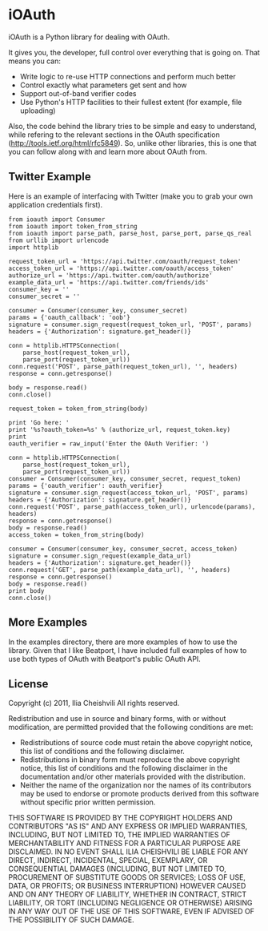 iOAuth
======

iOAuth is a Python library for dealing with OAuth.

It gives you, the developer, full control over everything that is
going on. That means you can:

  * Write logic to re-use HTTP connections and perform much better
  * Control exactly what parameters get sent and how
  * Support out-of-band verifier codes
  * Use Python's HTTP facilities to their fullest extent (for example,
    file uploading)

Also, the code behind the library tries to be simple and easy to
understand, while refering to the relevant sections in the OAuth
specification (http://tools.ietf.org/html/rfc5849). So, unlike other
libraries, this is one that you can follow along with and learn more
about OAuth from.

Twitter Example
---------------
Here is an example of interfacing with Twitter (make you to grab your
own application credentials first).

    from ioauth import Consumer
    from ioauth import token_from_string
    from ioauth import parse_path, parse_host, parse_port, parse_qs_real
    from urllib import urlencode
    import httplib

    request_token_url = 'https://api.twitter.com/oauth/request_token'
    access_token_url = 'https://api.twitter.com/oauth/access_token'
    authorize_url = 'https://api.twitter.com/oauth/authorize'
    example_data_url = 'https://api.twitter.com/friends/ids'
    consumer_key = ''
    consumer_secret = ''

    consumer = Consumer(consumer_key, consumer_secret)
    params = {'oauth_callback': 'oob'}
    signature = consumer.sign_request(request_token_url, 'POST', params)
    headers = {'Authorization': signature.get_header()}

    conn = httplib.HTTPSConnection(
        parse_host(request_token_url),
        parse_port(request_token_url))
    conn.request('POST', parse_path(request_token_url), '', headers)
    response = conn.getresponse()

    body = response.read()
    conn.close()

    request_token = token_from_string(body)

    print 'Go here: '
    print '%s?oauth_token=%s' % (authorize_url, request_token.key)
    print
    oauth_verifier = raw_input('Enter the OAuth Verifier: ')

    conn = httplib.HTTPSConnection(
        parse_host(request_token_url),
        parse_port(request_token_url))
    consumer = Consumer(consumer_key, consumer_secret, request_token)
    params = {'oauth_verifier': oauth_verifier}
    signature = consumer.sign_request(access_token_url, 'POST', params)
    headers = {'Authorization': signature.get_header()}
    conn.request('POST', parse_path(access_token_url), urlencode(params), headers)
    response = conn.getresponse()
    body = response.read()
    access_token = token_from_string(body)

    consumer = Consumer(consumer_key, consumer_secret, access_token)
    signature = consumer.sign_request(example_data_url)
    headers = {'Authorization': signature.get_header()}
    conn.request('GET', parse_path(example_data_url), '', headers)
    response = conn.getresponse()
    body = response.read()
    print body
    conn.close()

More Examples
-------------
In the examples directory, there are more examples of how to use the
library. Given that I like Beatport, I have included full examples of
how to use both types of OAuth with Beatport's public OAuth API.

License
-------
Copyright (c) 2011, Ilia Cheishvili
All rights reserved.

Redistribution and use in source and binary forms, with or without
modification, are permitted provided that the following conditions are met:

  * Redistributions of source code must retain the above copyright
    notice, this list of conditions and the following disclaimer.
  * Redistributions in binary form must reproduce the above copyright
    notice, this list of conditions and the following disclaimer in the
    documentation and/or other materials provided with the distribution.
  * Neither the name of the organization nor the
    names of its contributors may be used to endorse or promote products
    derived from this software without specific prior written permission.

THIS SOFTWARE IS PROVIDED BY THE COPYRIGHT HOLDERS AND CONTRIBUTORS "AS IS" AND
ANY EXPRESS OR IMPLIED WARRANTIES, INCLUDING, BUT NOT LIMITED TO, THE IMPLIED
WARRANTIES OF MERCHANTABILITY AND FITNESS FOR A PARTICULAR PURPOSE ARE
DISCLAIMED. IN NO EVENT SHALL ILIA CHEISHVILI BE LIABLE FOR ANY
DIRECT, INDIRECT, INCIDENTAL, SPECIAL, EXEMPLARY, OR CONSEQUENTIAL DAMAGES
(INCLUDING, BUT NOT LIMITED TO, PROCUREMENT OF SUBSTITUTE GOODS OR SERVICES;
LOSS OF USE, DATA, OR PROFITS; OR BUSINESS INTERRUPTION) HOWEVER CAUSED AND
ON ANY THEORY OF LIABILITY, WHETHER IN CONTRACT, STRICT LIABILITY, OR TORT
(INCLUDING NEGLIGENCE OR OTHERWISE) ARISING IN ANY WAY OUT OF THE USE OF THIS
SOFTWARE, EVEN IF ADVISED OF THE POSSIBILITY OF SUCH DAMAGE.